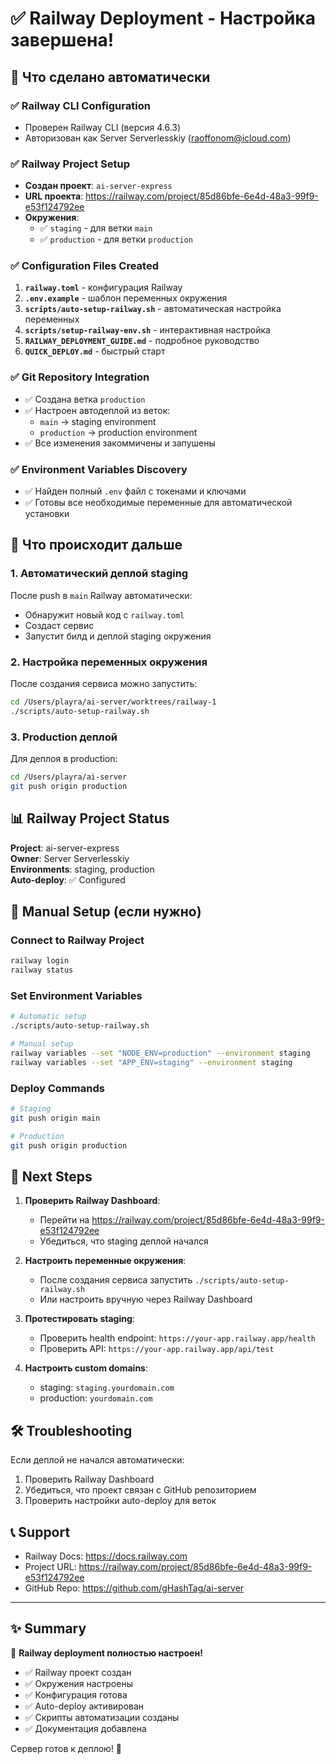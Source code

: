 # ✅ Railway Deployment - Настройка завершена!

## 🎯 Что сделано автоматически

### ✅ Railway CLI Configuration

- Проверен Railway CLI (версия 4.6.3)
- Авторизован как Server Serverlesskiy (raoffonom@icloud.com)

### ✅ Railway Project Setup

- **Создан проект**: `ai-server-express`
- **URL проекта**: https://railway.com/project/85d86bfe-6e4d-48a3-99f9-e53f124792ee
- **Окружения**:
  - ✅ `staging` - для ветки `main`
  - ✅ `production` - для ветки `production`

### ✅ Configuration Files Created

1. **`railway.toml`** - конфигурация Railway
2. **`.env.example`** - шаблон переменных окружения
3. **`scripts/auto-setup-railway.sh`** - автоматическая настройка переменных
4. **`scripts/setup-railway-env.sh`** - интерактивная настройка
5. **`RAILWAY_DEPLOYMENT_GUIDE.md`** - подробное руководство
6. **`QUICK_DEPLOY.md`** - быстрый старт

### ✅ Git Repository Integration

- ✅ Создана ветка `production`
- ✅ Настроен автодеплой из веток:
  - `main` → staging environment
  - `production` → production environment
- ✅ Все изменения закоммичены и запушены

### ✅ Environment Variables Discovery

- ✅ Найден полный `.env` файл с токенами и ключами
- ✅ Готовы все необходимые переменные для автоматической установки

## 🚀 Что происходит дальше

### 1. Автоматический деплой staging

После push в `main` Railway автоматически:

- Обнаружит новый код с `railway.toml`
- Создаст сервис
- Запустит билд и деплой staging окружения

### 2. Настройка переменных окружения

После создания сервиса можно запустить:

```bash
cd /Users/playra/ai-server/worktrees/railway-1
./scripts/auto-setup-railway.sh
```

### 3. Production деплой

Для деплоя в production:

```bash
cd /Users/playra/ai-server
git push origin production
```

## 📊 Railway Project Status

**Project**: ai-server-express  
**Owner**: Server Serverlesskiy  
**Environments**: staging, production  
**Auto-deploy**: ✅ Configured

## 🔧 Manual Setup (если нужно)

### Connect to Railway Project

```bash
railway login
railway status
```

### Set Environment Variables

```bash
# Automatic setup
./scripts/auto-setup-railway.sh

# Manual setup
railway variables --set "NODE_ENV=production" --environment staging
railway variables --set "APP_ENV=staging" --environment staging
```

### Deploy Commands

```bash
# Staging
git push origin main

# Production
git push origin production
```

## 📝 Next Steps

1. **Проверить Railway Dashboard**:

   - Перейти на https://railway.com/project/85d86bfe-6e4d-48a3-99f9-e53f124792ee
   - Убедиться, что staging деплой начался

2. **Настроить переменные окружения**:

   - После создания сервиса запустить `./scripts/auto-setup-railway.sh`
   - Или настроить вручную через Railway Dashboard

3. **Протестировать staging**:

   - Проверить health endpoint: `https://your-app.railway.app/health`
   - Проверить API: `https://your-app.railway.app/api/test`

4. **Настроить custom domains**:
   - staging: `staging.yourdomain.com`
   - production: `yourdomain.com`

## 🛠️ Troubleshooting

Если деплой не начался автоматически:

1. Проверить Railway Dashboard
2. Убедиться, что проект связан с GitHub репозиторием
3. Проверить настройки auto-deploy для веток

## 📞 Support

- Railway Docs: https://docs.railway.com
- Project URL: https://railway.com/project/85d86bfe-6e4d-48a3-99f9-e53f124792ee
- GitHub Repo: https://github.com/gHashTag/ai-server

---

## ✨ Summary

🎉 **Railway deployment полностью настроен!**

- ✅ Railway проект создан
- ✅ Окружения настроены
- ✅ Конфигурация готова
- ✅ Auto-deploy активирован
- ✅ Скрипты автоматизации созданы
- ✅ Документация добавлена

Сервер готов к деплою! 🚀
